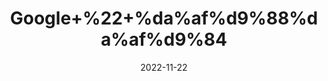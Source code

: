 ---
title: 'Google+%22+%da%af%d9%88%da%af%d9%84'
date: '2022-11-22' 
metatag: '' 
inventory: '0' 
draft: false 
# meta description 
shortDescripton: 'Guggul+is+praised+for+its+anti-inflammatory+properties.+Preliminary+research+suggests+it+may+help+treat+certain+anti-inflammatory+conditions%2c+such+as+acne%2c+eczema%2c+psoriasis%2c+and+arthritis.+It+has+also+been+used+to+promote+weight+loss%2c+treat+hypothyroidism%2c+and+manage+cholesterol+and+blood+sugar+levels+'
description: 'Natural+Gums+%d9%82%d8%af%d8%b1%d8%aa%db%8c+%da%af%d9%88%d9%86%d8%af'
longdescription: ''
tags: ''
brand: ''
subCategory: ''
unit: '10 gm-Pk'
sellCount: '0'
featured: True
# product Price
price: '50.0'
# Product Short Description
shortDescription: 'Guggul+is+praised+for+its+anti-inflammatory+properties.+Preliminary+research+suggests+it+may+help+treat+certain+anti-inflammatory+conditions%2c+such+as+acne%2c+eczema%2c+psoriasis%2c+and+arthritis.+It+has+also+been+used+to+promote+weight+loss%2c+treat+hypothyroidism%2c+and+manage+cholesterol+and+blood+sugar+levels+'
productID: 'AA272D12-0C2D-ED11-9968-005056B3A416'
type: 'products'
category: 'Natural+Gums+%d9%82%d8%af%d8%b1%d8%aa%db%8c+%da%af%d9%88%d9%86%d8%af' 
thumnailproduct: 'https://eraconnect.blob.core.windows.net/product-images/aminsaddiquidawakhana/AA272D12-0C2D-ED11-9968-005056B3A416.webp' 
images:
  - image: 'https://eraconnect.blob.core.windows.net/product-images/aminsaddiquidawakhana/AA272D12-0C2D-ED11-9968-005056B3A416.webp'  
Variants:
---